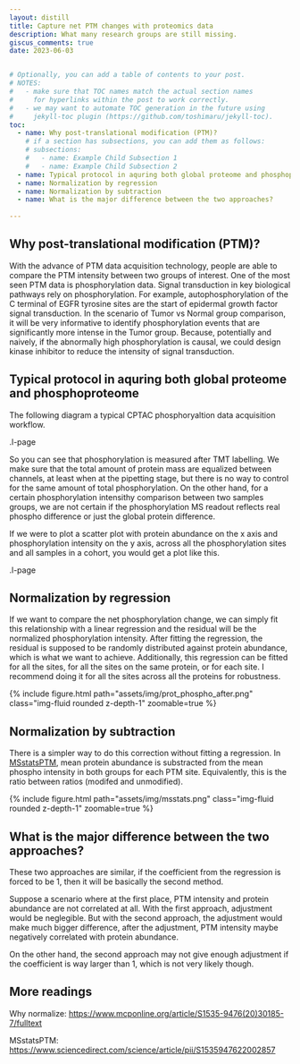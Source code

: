 ```yaml
---
layout: distill
title: Capture net PTM changes with proteomics data 
description: What many research groups are still missing.
giscus_comments: true
date: 2023-06-03


# Optionally, you can add a table of contents to your post.
# NOTES:
#   - make sure that TOC names match the actual section names
#     for hyperlinks within the post to work correctly.
#   - we may want to automate TOC generation in the future using
#     jekyll-toc plugin (https://github.com/toshimaru/jekyll-toc).
toc:
  - name: Why post-translational modification (PTM)?
    # if a section has subsections, you can add them as follows:
    # subsections:
    #   - name: Example Child Subsection 1
    #   - name: Example Child Subsection 2
  - name: Typical protocol in aquring both global proteome and phosphoproteome
  - name: Normalization by regression 
  - name: Normalization by subtraction 
  - name: What is the major difference between the two approaches?
 
---
```


## Why post-translational modification (PTM)?

With the advance of PTM data acquisition technology, people are able to compare the PTM intensity between two groups of interest. One of the most seen PTM data is phosphorylation data. Signal transduction in key biological pathways rely on phosphorylation. For example, autophosphorylation of the C terminal of EGFR tyrosine sites are the start of epidermal growth factor signal transduction. In the scenario of Tumor vs Normal group comparison, it will be very informative to identify phosphorylation events that are significantly more intense in the Tumor group. Because, potentially and naively, if the abnormally high phosphorylation is causal, we could design kinase inhibitor to reduce the intensity of signal transduction. 

## Typical protocol in aquring both global proteome and phosphoproteome



The following diagram a typical CPTAC phosphoryaltion data acquisition workflow. 


<div class="assets/img/protocol.png l-page">
  <p>.l-page</p>
</div>

So you can see that phosphorylation is measured after TMT labelling. We make sure that the total amount of protein mass are equalized between channels, at least when at the pipetting stage, but there is no way to control for the same amount of total phosphorylation. On the other hand,  for a certain phosphorylation intensithy comparison between two samples groups, we are not certain if the phosphorylation MS readout reflects real phospho difference or just the global protein difference. 

If we were to plot a scatter plot with protein abundance on the x axis and phosphorylation intensity on the y axis, across all the phosphorylation sites and all samples in a cohort, you would get a plot like this. 


<div class="assets/img/prot_phospho.png l-page">
  <p>.l-page</p>
</div>


## Normalization by regression 


If we want to compare the net phosphorylation change, we can simply fit this relationship with a linear regression and the residual will be the normalized phosphorylation intensity. After fitting the regression, the residual is supposed to be randomly distributed against protein abundance, which is what we want to achieve. Additionally, this regression can be fitted for all the sites, for all the sites on the same protein, or for each site. I recommend doing it for all the sites across all the proteins for robustness. 

{% include figure.html path="assets/img/prot_phospho_after.png" class="img-fluid rounded z-depth-1" zoomable=true %}


## Normalization by subtraction 

There is a simpler way to do this correction without fitting a regression. In [MSstatsPTM](https://www.sciencedirect.com/science/article/pii/S1535947622002857), mean protein abundance is substracted from the mean phospho intensity in both groups for each PTM site. Equivalently, this is the ratio between ratios (modifed and unmodified). 

{% include figure.html path="assets/img/msstats.png" class="img-fluid rounded z-depth-1" zoomable=true %}


## What is the major difference between the two approaches?

These two approaches are similar, if the coefficient from the regression is forced to be 1, then it will be basically the second method. 

Suppose a scenario where at the first place, PTM intensity and protein abundance are not correlated at all. With the first approach, adjustment would be neglegible. But with the second approach, the adjustment would make much bigger difference, after the adjustment,  PTM intensity maybe negatively correlated with protein abundance. 


On the other hand, the second approach may not give enough adjustment if the coefficient is way larger than 1, which is not very likely though. 


## More readings 

Why normalize:
https://www.mcponline.org/article/S1535-9476(20)30185-7/fulltext


MSstatsPTM:
https://www.sciencedirect.com/science/article/pii/S1535947622002857